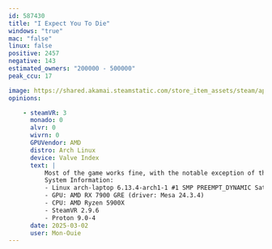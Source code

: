 ```yaml
---
id: 587430
title: "I Expect You To Die"
windows: "true"
mac: "false"
linux: false
positive: 2457
negative: 143
estimated_owners: "200000 - 500000"
peak_ccu: 17

image: https://shared.akamai.steamstatic.com/store_item_assets/steam/apps/587430/header.jpg?t=1725025973
opinions:

    - steamVR: 3
      monado: 0
      alvr: 0
      wivrn: 0
      GPUVendor: AMD
      distro: Arch Linux
      device: Valve Index
      text: |
          Most of the game works fine, with the notable exception of the tutorial failing to detect some inputs on the knuckles controller. Loading a save that's already past the tutorial works fine though.
          System Information:
          - Linux arch-laptop 6.13.4-arch1-1 #1 SMP PREEMPT_DYNAMIC Sat, 22 Feb 2025 00:37:05 +0000 x86_64 GNU/Linux
          - GPU: AMD RX 7900 GRE (driver: Mesa 24.3.4)
          - CPU: AMD Ryzen 5900X
          - SteamVR 2.9.6
          - Proton 9.0-4
      date: 2025-03-02
      user: Mon-Ouie
---
```

